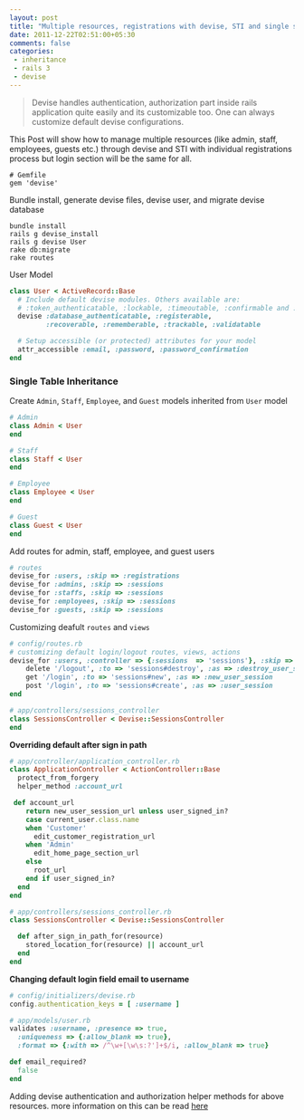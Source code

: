 ```yaml
---
layout: post
title: "Multiple resources, registrations with devise, STI and single sign sign on"
date: 2011-12-22T02:51:00+05:30
comments: false
categories:
 - inheritance
 - rails 3
 - devise
---
```

> Devise handles authentication, authorization part inside rails application quite easily and its customizable too. One can always customize default devise configurations. 

This Post will show how to manage multiple resources (like admin, staff, employees, guests etc.) through devise and STI with individual registrations process but login section will be the same for all. 

```
# Gemfile
gem 'devise'
```
Bundle install, generate devise files, devise user, and migrate devise database
```
bundle install
rails g devise_install
rails g devise User
rake db:migrate
rake routes
```
User Model
```ruby
class User < ActiveRecord::Base
  # Include default devise modules. Others available are:
  # :token_authenticatable, :lockable, :timeoutable, :confirmable and :activatable
  devise :database_authenticatable, :registerable,
         :recoverable, :rememberable, :trackable, :validatable

  # Setup accessible (or protected) attributes for your model
  attr_accessible :email, :password, :password_confirmation
end
```

### Single Table Inheritance

Create `Admin`, `Staff`, `Employee`, and `Guest` models inherited from `User` model
```ruby
# Admin
class Admin < User
end

# Staff
class Staff < User
end

# Employee
class Employee < User
end

# Guest
class Guest < User
end
```

Add routes for admin, staff, employee, and guest users
```ruby
# routes
devise_for :users, :skip => :registrations
devise_for :admins, :skip => :sessions
devise_for :staffs, :skip => :sessions
devise_for :employees, :skip => :sessions
devise_for :guests, :skip => :sessions
```

Customizing deafult `routes` and `views`

```ruby
# config/routes.rb
# customizing default login/logout routes, views, actions
devise_for :users, :controller => {:sessions  => 'sessions'}, :skip => [:sessions, :registrations] do
    delete '/logout', :to => 'sessions#destroy', :as => :destroy_user_session
    get '/login', :to => 'sessions#new', :as => :new_user_session
    post '/login', :to => 'sessions#create', :as => :user_session
end

# app/controllers/sessions_controller
class SessionsController < Devise::SessionsController
end
```

**Overriding default after sign in path**
```ruby
# app/controller/application_controller.rb
class ApplicationController < ActionController::Base
  protect_from_forgery
  helper_method :account_url

 def account_url
    return new_user_session_url unless user_signed_in?
    case current_user.class.name
    when 'Customer'
      edit_customer_registration_url
    when 'Admin'
      edit_home_page_section_url
    else
      root_url
    end if user_signed_in?
  end
end

# app/controllers/sessions_controller.rb 
class SessionsController < Devise::SessionsController

  def after_sign_in_path_for(resource)
    stored_location_for(resource) || account_url
  end
end
```

**Changing default login field email to username**
```ruby
# config/initializers/devise.rb 
config.authentication_keys = [ :username ]

# app/models/user.rb
validates :username, :presence => true, 
  :uniqueness => {:allow_blank => true},
  :format => {:with => /^\w+[\w\s:?']+$/i, :allow_blank => true}

def email_required?
  false
end
```
Adding devise authentication and authorization helper methods for above resources. more information on this can be read [here](http://www.funonrails.com/2011/12/dynamic-methods-inside-ruby-classes)
